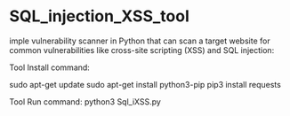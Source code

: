 # SQL_injection_XSS_tool
imple vulnerability scanner in Python that can scan a target website for common vulnerabilities like cross-site scripting (XSS) and SQL injection:


Tool Install command:

sudo apt-get update
sudo apt-get install python3-pip
pip3 install requests

Tool Run  command:
python3 Sql_iXSS.py
